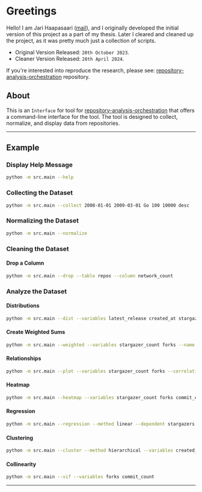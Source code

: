 # Greetings

Hello! I am Jari Haapasaari ([mail](mailto:haapjari@gmail.com)), and I originally developed the initial version of this project as a part of my thesis. Later I cleared and cleaned up the project, as it was pretty much just a collection of scripts. 

- Original Version Released: `20th October 2023`.
- Cleaner Version Released: `28th April 2024`.

If you're interested into reproduce the research, please see: [repository-analysis-orchestration](https://github.com/haapjari/repository-analysis-orchestration) repository.

## About

This is an `Interface` for tool for [repository-analysis-orchestration](https://github.com/haapjari/repository-analysis-orchestration) that offers a command-line interface for the tool. The tool is designed to collect, normalize, and display data from repositories. 

---

## Example

### Display Help Message

```bash
python -m src.main --help
```

### Collecting the Dataset

```bash
python -m src.main --collect 2008-01-01 2009-03-01 Go 100 10000 desc 
```

### Normalizing the Dataset

```bash
python -m src.main --normalize
```

### Cleaning the Dataset

#### Drop a Column

```bash
python -m src.main --drop --table repos --column network_count
```

### Analyze the Dataset

#### Distributions

```bash
python -m src.main --dist --variables latest_release created_at stargazer_count open_issues closed_issues open_pull_request_count closed_pull_request_count forks watcher_count subscriber_count commit_count network_count total_releases_count contributor_count third_party_loc self_written_loc popularity activity maturity self_written_loc_proportion third_party_loc_proportion --output ./output.png
```

#### Create Weighted Sums

```bash
python -m src.main --weighted --variables stargazer_count forks --name popularity 
```

#### Relationships

```bash 
python -m src.main --plot --variables stargazer_count forks --correlation pearson --output ./output.png

```

#### Heatmap

```bash
python -m src.main --heatmap --variables stargazer_count forks commit_count --correlation pearson --output ./output.png
```

#### Regression 

```bash
python -m src.main --regression --method linear --dependent stargazers --independent forks commits
```

#### Clustering

```bash
python -m src.main --cluster --method hierarchical --variables created_at stargazer_count open_issues closed_issues open_pull_request_count closed_pull_request_count forks watcher_count commit_count total_releases_count contributor_count third_party_loc self_written_loc self_written_loc_proportion third_party_loc_proportion --output ./path.png
```

#### Collinearity 

```bash
python -m src.main --vif --variables forks commit_count
```

---
